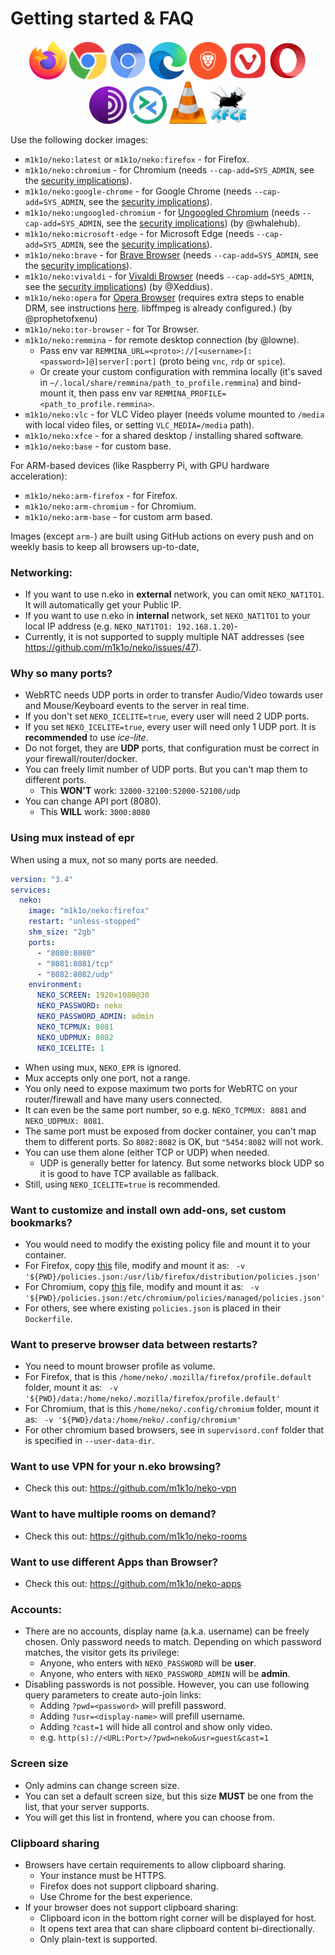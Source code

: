 # Getting started & FAQ

<div align="center">
  <img src="../_media/icons/firefox.svg" title="m1k1o/neko:firefox" width="60" height="auto"/>
  <img src="../_media/icons/google-chrome.svg" title="m1k1o/neko:google-chrome" width="60" height="auto"/>
  <img src="../_media/icons/chromium.svg" title="m1k1o/neko:chromium" width="60" height="auto"/>
  <img src="../_media/icons/microsoft-edge.svg" title="m1k1o/neko:microsoft-edge" width="60" height="auto"/>
  <img src="../_media/icons/brave.svg" title="m1k1o/neko:brave" width="60" height="auto"/>
  <img src="../_media/icons/vivaldi.svg" title="m1k1o/neko:vivaldi" width="60" height="auto"/>
  <img src="../_media/icons/opera.svg" title="m1k1o/neko:opera" width="60" height="auto"/>
  <img src="../_media/icons/tor-browser.svg" title="m1k1o/neko:tor-browser" width="60" height="auto"/>
  <img src="../_media/icons/remmina.png" title="m1k1o/neko:remmina" width="60" height="auto"/>
  <img src="../_media/icons/vlc.svg" title="m1k1o/neko:vlc" width="60" height="auto"/>
  <img src="../_media/icons/xfce.svg" title="m1k1o/neko:xfce" width="60" height="auto"/>
</div>

Use the following docker images:
- `m1k1o/neko:latest` or `m1k1o/neko:firefox` - for Firefox.
- `m1k1o/neko:chromium` - for Chromium (needs `--cap-add=SYS_ADMIN`, see the [security implications](https://www.redhat.com/en/blog/container-tidbits-adding-capabilities-container)).
- `m1k1o/neko:google-chrome` - for Google Chrome (needs `--cap-add=SYS_ADMIN`, see the [security implications](https://www.redhat.com/en/blog/container-tidbits-adding-capabilities-container)).
- `m1k1o/neko:ungoogled-chromium` - for [Ungoogled Chromium](https://github.com/Eloston/ungoogled-chromium) (needs `--cap-add=SYS_ADMIN`, see the [security implications](https://www.redhat.com/en/blog/container-tidbits-adding-capabilities-container)) (by @whalehub).
- `m1k1o/neko:microsoft-edge` - for Microsoft Edge (needs `--cap-add=SYS_ADMIN`, see the [security implications](https://www.redhat.com/en/blog/container-tidbits-adding-capabilities-container)).
- `m1k1o/neko:brave` - for [Brave Browser](https://brave.com) (needs `--cap-add=SYS_ADMIN`, see the [security implications](https://www.redhat.com/en/blog/container-tidbits-adding-capabilities-container)).
- `m1k1o/neko:vivaldi` - for [Vivaldi Browser](https://vivaldi.com) (needs `--cap-add=SYS_ADMIN`, see the [security implications](https://www.redhat.com/en/blog/container-tidbits-adding-capabilities-container)) (by @Xeddius).
- `m1k1o/neko:opera` for [Opera Browser](https://opera.com) (requires extra steps to enable DRM, see instructions [here](https://www.reddit.com/r/operabrowser/wiki/opera/linux_widevine_config/). libffmpeg is already configured.) (by @prophetofxenu)
- `m1k1o/neko:tor-browser` - for Tor Browser.
- `m1k1o/neko:remmina` - for remote desktop connection (by @lowne).
  - Pass env var `REMMINA_URL=<proto>://[<username>[:<password>]@]server[:port]` (proto being `vnc`, `rdp` or `spice`).
  - Or create your custom configuration with remmina locally (it's saved in `~/.local/share/remmina/path_to_profile.remmina`) and bind-mount it, then pass env var `REMMINA_PROFILE=<path_to_profile.remmina>`.
- `m1k1o/neko:vlc` - for VLC Video player (needs volume mounted to `/media` with local video files, or setting `VLC_MEDIA=/media` path).
- `m1k1o/neko:xfce` - for a shared desktop / installing shared software.
- `m1k1o/neko:base` - for custom base.

For ARM-based devices (like Raspberry Pi, with GPU hardware acceleration):
- `m1k1o/neko:arm-firefox` - for Firefox.
- `m1k1o/neko:arm-chromium` - for Chromium.
- `m1k1o/neko:arm-base` - for custom arm based.

Images (except `arm-`) are built using GitHub actions on every push and on weekly basis to keep all browsers up-to-date,

### Networking:
- If you want to use n.eko in **external** network, you can omit `NEKO_NAT1TO1`. It will automatically get your Public IP.
- If you want to use n.eko in **internal** network, set `NEKO_NAT1TO1` to your local IP address (e.g. `NEKO_NAT1TO1: 192.168.1.20`)-
- Currently, it is not supported to supply multiple NAT addresses (see https://github.com/m1k1o/neko/issues/47).

### Why so many ports?
- WebRTC needs UDP ports in order to transfer Audio/Video towards user and Mouse/Keyboard events to the server in real time.
- If you don't set `NEKO_ICELITE=true`, every user will need 2 UDP ports.
- If you set `NEKO_ICELITE=true`, every user will need only 1 UDP port. It is **recommended** to use *ice-lite*.
- Do not forget, they are **UDP** ports, that configuration must be correct in your firewall/router/docker.
- You can freely limit number of UDP ports. But you can't map them to different ports.
  - This **WON'T** work: `32000-32100:52000-52100/udp`
- You can change API port (8080).
  - This **WILL** work: `3000:8080`

### Using mux instead of epr

When using a mux, not so many ports are needed.

```yaml
version: "3.4"
services:
  neko:
    image: "m1k1o/neko:firefox"
    restart: "unless-stopped"
    shm_size: "2gb"
    ports:
      - "8080:8080"
      - "8081:8081/tcp"
      - "8082:8082/udp"
    environment:
      NEKO_SCREEN: 1920x1080@30
      NEKO_PASSWORD: neko
      NEKO_PASSWORD_ADMIN: admin
      NEKO_TCPMUX: 8081
      NEKO_UDPMUX: 8082
      NEKO_ICELITE: 1
```

- When using mux, `NEKO_EPR` is ignored.
- Mux accepts only one port, not a range.
- You only need to expose maximum two ports for WebRTC on your router/firewall and have many users connected.
- It can even be the same port number, so e.g. `NEKO_TCPMUX: 8081` and `NEKO_UDPMUX: 8081`.
- The same port must be exposed from docker container, you can't map them to different ports. So `8082:8082` is OK, but `"5454:8082` will not work.
- You can use them alone (either TCP or UDP) when needed.
  - UDP is generally better for latency. But some networks block UDP so it is good to have TCP available as fallback.
- Still, using `NEKO_ICELITE=true` is recommended.

### Want to customize and install own add-ons, set custom bookmarks?
- You would need to modify the existing policy file and mount it to your container.
- For Firefox, copy [this](https://github.com/m1k1o/neko/blob/master/.docker/firefox/policies.json) file, modify and mount it as: ` -v '${PWD}/policies.json:/usr/lib/firefox/distribution/policies.json'`
- For Chromium, copy [this](https://github.com/m1k1o/neko/blob/master/.docker/chromium/policies.json) file, modify and mount it as: ` -v '${PWD}/policies.json:/etc/chromium/policies/managed/policies.json'`
- For others, see where existing `policies.json` is placed in their `Dockerfile`.

### Want to preserve browser data between restarts?
- You need to mount browser profile as volume.
- For Firefox, that is this `/home/neko/.mozilla/firefox/profile.default` folder, mount it as: ` -v '${PWD}/data:/home/neko/.mozilla/firefox/profile.default'`
- For Chromium, that is this `/home/neko/.config/chromium` folder, mount it as: ` -v '${PWD}/data:/home/neko/.config/chromium'`
- For other chromium based browsers, see in `supervisord.conf` folder that is specified in `--user-data-dir`.

### Want to use VPN for your n.eko browsing?
- Check this out: https://github.com/m1k1o/neko-vpn

### Want to have multiple rooms on demand?
- Check this out: https://github.com/m1k1o/neko-rooms

### Want to use different Apps than Browser?
- Check this out: https://github.com/m1k1o/neko-apps

### Accounts:
- There are no accounts, display name (a.k.a. username) can be freely chosen. Only password needs to match. Depending on which password matches, the visitor gets its privilege:
  - Anyone, who enters with `NEKO_PASSWORD` will be **user**.
  - Anyone, who enters with `NEKO_PASSWORD_ADMIN` will be **admin**.
- Disabling passwords is not possible. However, you can use following query parameters to create auto-join links:
  - Adding `?pwd=<password>` will prefill password.
  - Adding `?usr=<display-name>` will prefill username.
  - Adding `?cast=1` will hide all control and show only video.
  - e.g. `http(s)://<URL:Port>/?pwd=neko&usr=guest&cast=1`

### Screen size
- Only admins can change screen size.
- You can set a default screen size, but this size **MUST** be one from the list, that your server supports.
- You will get this list in frontend, where you can choose from.

### Clipboard sharing
- Browsers have certain requirements to allow clipboard sharing.
  - Your instance must be HTTPS.
  - Firefox does not support clipboard sharing.
  - Use Chrome for the best experience.
- If your browser does not support clipboard sharing:
  - Clipboard icon in the bottom right corner will be displayed for host.
  - It opens text area that can share clipboard content bi-directionally.
  - Only plain-text is supported.

